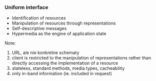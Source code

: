 ### Uniform interface

* Identification of resources
* Manipulation of resources through representations
* Self-descriptive messages
* Hypermedia as the engine of application state

Note:

1. URL, ale nie konkretne schematy
1. client is restricted to the manipulation of representations rather than directly accessing the implementation of a resource
1. stateless, standard methods, media types, cacheability
1. only in-band information (ie. included in request)
